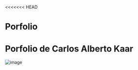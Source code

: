 <<<<<<< HEAD
# Porfolio
Porfolio de Carlos Alberto Kaar
=======
![image](https://github.com/CharlyKrDev/Porfolio/assets/123911937/bdbeeaa0-beb1-459a-9092-360cf3df1ab4)
